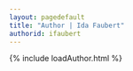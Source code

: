 ```yaml
---
layout: pagedefault
title: "Author | Ida Faubert"
authorid: ifaubert
---
```

{% include loadAuthor.html %}

